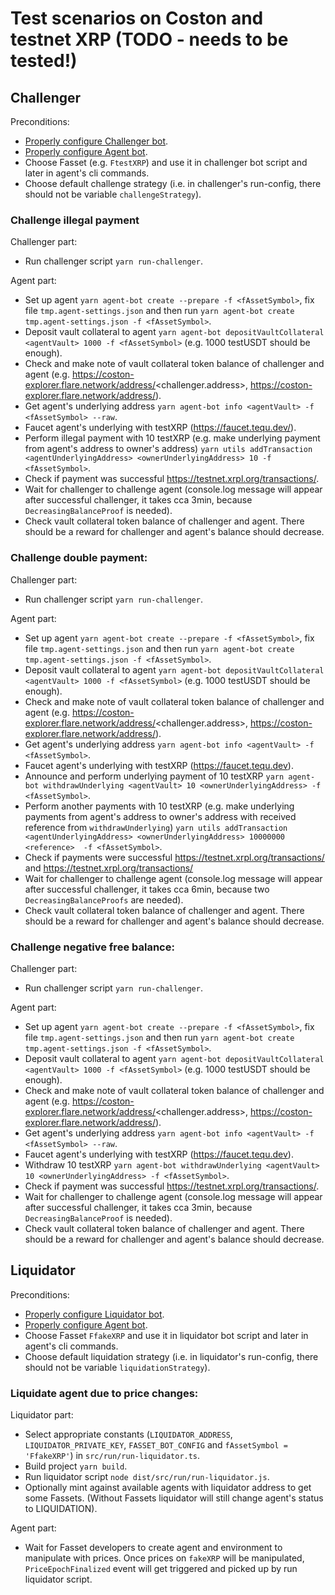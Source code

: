 # Test scenarios on Coston and testnet XRP (TODO - needs to be tested!)

## Challenger

Preconditions:
- [Properly configure Challenger bot](https://gitlab.com/flarenetwork/fasset-bots/-/blob/master/README.md#challenger).
- [Properly configure Agent bot](https://gitlab.com/flarenetwork/fasset-bots/-/blob/master/README.md#agent-bot).
- Choose Fasset (e.g. `FtestXRP`) and use it in challenger bot script and later in agent's cli commands.
- Choose default challenge strategy (i.e. in challenger's run-config, there should not be variable `challengeStrategy`).

### Challenge illegal payment
Challenger part:
- Run challenger script `yarn run-challenger`.

Agent part:
- Set up agent `yarn agent-bot create --prepare -f <fAssetSymbol>`, fix file `tmp.agent-settings.json` and then run `yarn agent-bot create tmp.agent-settings.json -f <fAssetSymbol>`.
- Deposit vault collateral to agent `yarn agent-bot depositVaultCollateral <agentVault> 1000 -f <fAssetSymbol>` (e.g. 1000 testUSDT should be enough).
- Check and make note of vault collateral token balance of challenger and agent (e.g. https://coston-explorer.flare.network/address/<challenger.address>, https://coston-explorer.flare.network/address/<agentVault>).
- Get agent's underlying address `yarn agent-bot info <agentVault> -f <fAssetSymbol> --raw`.
- Faucet agent's underlying with testXRP (https://faucet.tequ.dev/).
- Perform illegal payment with 10 testXRP (e.g. make underlying payment from agent's address to owner's address) `yarn utils addTransaction <agentUnderlyingAddress> <ownerUnderlyingAddress> 10 -f <fAssetSymbol>`.
- Check if payment was successful https://testnet.xrpl.org/transactions/<transactionHash>.
- Wait for challenger to challenge agent (console.log message will appear after successful challenger, it takes cca 3min, because `DecreasingBalanceProof` is needed).
- Check vault collateral token balance of challenger and agent. There should be a reward for challenger and agent's balance should decrease.

### Challenge double payment:
Challenger part:
- Run challenger script `yarn run-challenger`.

Agent part:
- Set up agent `yarn agent-bot create --prepare -f <fAssetSymbol>`, fix file `tmp.agent-settings.json` and then run `yarn agent-bot create tmp.agent-settings.json -f <fAssetSymbol>`.
- Deposit vault collateral to agent `yarn agent-bot depositVaultCollateral <agentVault> 1000 -f <fAssetSymbol>` (e.g. 1000 testUSDT should be enough).
- Check and make note of vault collateral token balance of challenger and agent (e.g. https://coston-explorer.flare.network/address/<challenger.address>, https://coston-explorer.flare.network/address/<agentVault>).
- Get agent's underlying address `yarn agent-bot info <agentVault> -f <fAssetSymbol>`.
- Faucet agent's underlying with testXRP (https://faucet.tequ.dev).
- Announce and perform underlying payment of 10 testXRP `yarn agent-bot withdrawUnderlying <agentVault> 10 <ownerUnderlyingAddress> -f <fAssetSymbol>`.
- Perform another payments with 10 testXRP (e.g. make underlying payments from agent's address to owner's address with received reference from `withdrawUnderlying`)
`yarn utils addTransaction <agentUnderlyingAddress> <ownerUnderlyingAddress> 10000000 <reference>  -f <fAssetSymbol>`.
- Check if payments were successful https://testnet.xrpl.org/transactions/<transactionHash1> and https://testnet.xrpl.org/transactions/<transactionHash2>
- Wait for challenger to challenge agent (console.log message will appear after successful challenger, it takes cca 6min, because two `DecreasingBalanceProofs` are needed).
- Check vault collateral token balance of challenger and agent. There should be a reward for challenger and agent's balance should decrease.


###  Challenge negative free balance:
Challenger part:
- Run challenger script `yarn run-challenger`.

Agent part:
- Set up agent `yarn agent-bot create --prepare -f <fAssetSymbol>`, fix file `tmp.agent-settings.json` and then run `yarn agent-bot create tmp.agent-settings.json -f <fAssetSymbol>`.
- Deposit vault collateral to agent `yarn agent-bot depositVaultCollateral <agentVault> 1000 -f <fAssetSymbol>` (e.g. 1000 testUSDT should be enough).
- Check and make note of vault collateral token balance of challenger and agent (e.g. https://coston-explorer.flare.network/address/<challenger.address>, https://coston-explorer.flare.network/address/<agentVault>).
- Get agent's underlying address `yarn agent-bot info <agentVault> -f <fAssetSymbol> --raw`.
- Faucet agent's underlying with testXRP (https://faucet.tequ.dev).
- Withdraw 10 testXRP  `yarn agent-bot withdrawUnderlying <agentVault> 10 <ownerUnderlyingAddress> -f <fAssetSymbol>`.
- Check if payment was successful https://testnet.xrpl.org/transactions/<transactionHash>.
- Wait for challenger to challenge agent (console.log message will appear after successful challenger, it takes cca 3min, because `DecreasingBalanceProof` is needed).
- Check vault collateral token balance of challenger and agent. There should be a reward for challenger and agent's balance should decrease.


## Liquidator

Preconditions:
- [Properly configure Liquidator bot](https://gitlab.com/flarenetwork/fasset-bots/-/blob/master/README.md#liquidator).
- [Properly configure Agent bot](https://gitlab.com/flarenetwork/fasset-bots/-/blob/master/README.md#agent-bot).
- Choose Fasset `FfakeXRP` and use it in liquidator bot script and later in agent's cli commands.
- Choose default liquidation strategy (i.e. in liquidator's run-config, there should not be variable `liquidationStrategy`).

###  Liquidate agent due to price changes:
Liquidator part:
- Select appropriate constants (`LIQUIDATOR_ADDRESS`, `LIQUIDATOR_PRIVATE_KEY`, `FASSET_BOT_CONFIG` and `fAssetSymbol = 'FfakeXRP'`) in `src/run/run-liquidator.ts`.
- Build project `yarn build`.
- Run liquidator script `node dist/src/run/run-liquidator.js`.
- Optionally mint against available agents with liquidator address to get some Fassets. (Without Fassets liquidator will still change agent's status to LIQUIDATION).

Agent part:
- Wait for Fasset developers to create agent and environment to manipulate with prices. Once prices on `fakeXRP` will be manipulated, `PriceEpochFinalized` event will get triggered and picked up by run liquidator script.
